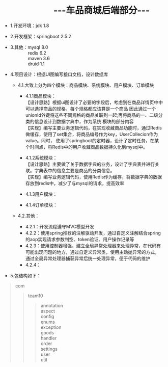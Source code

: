 &nbsp;&nbsp;&nbsp;&nbsp;&nbsp;&nbsp;&nbsp;&nbsp;&nbsp;&nbsp;&nbsp;&nbsp;&nbsp;&nbsp;&nbsp;&nbsp;&nbsp;&nbsp;&nbsp;&nbsp;&nbsp;&nbsp;&nbsp;&nbsp;---车品商城后端部分---
===
* 1.开发环境：jdk 1.8  

* 2.开发框架：springboot 2.5.2  

* 3.其他：mysql 8.0  
 &nbsp;&nbsp;&nbsp;&nbsp;&nbsp;&nbsp;&nbsp;&nbsp;&nbsp;&nbsp;&nbsp;&nbsp;&nbsp;&nbsp;redis 6.2  
 &nbsp;&nbsp;&nbsp;&nbsp;&nbsp;&nbsp;&nbsp;&nbsp;&nbsp;&nbsp;&nbsp;&nbsp;&nbsp;&nbsp;maven 3.6  
 &nbsp;&nbsp;&nbsp;&nbsp;&nbsp;&nbsp;&nbsp;&nbsp;&nbsp;&nbsp;&nbsp;&nbsp;&nbsp;&nbsp;druid 1.1  

* 4.项目设计：根据UI图编写接口文档，设计数据库  
  * 4.1.大致上分为四个模块：商品模块、系统模块、用户模块、订单模块  
    * 4.1.1商品模块：<br>【设计思路】根据ui图设计了必要的字段后，考虑到在商品详情页中中可以选择商品的规格，每个规格都应该算是一个商品 
                             因此通过一个unionId外键将这些不同规格的商品关联到一起;再将商品的一、二级分类的信息设计到数据字典中，作为系统
                              模块的部分内容  
                   【实现】编写主要业务逻辑代码，在实现收藏商品功能时，通过Redis做缓存，使用了set集合，将商品编号作为key，UserCollecion作为value。同时，
                           使用了springboot的定时器，设计了定时任务，在某个时间点，将Redis中的用户收藏商品数据持久化到mysql中。  
     
    * 4.1.2系统模块：<br>【设计思路】主要做了关于数据字典的业务，设计了字典表并进行关联。字典表中的信息主要是商品的分类信息。  
                    【实现】编写业务逻辑代码，使用Redis作为缓存，将数据字典的数据存放到redis中，减少了与mysql的请求，提高效率  
                    
    * 4.1.3用户模块：
    
    * 4.1.4订单模块：
    
  * 4.2.其他：  
    * 4.2.1：开发流程遵守MVC模型开发  
    * 4.2.2：使用spring推荐的注解驱动开发，通过自定义注解结合spring的aop实现请求参数判空、token验证、用户操作记录等  
    * 4.2.3：使用控制器增强，建立全局异常处理器来处理异常，在代码有可能出现问题的地方，通过自定义异常类，使用主动抛异常的方式，通过全局异常处理器捕获异常后统一处理异常，便于代码的维护  
    * 4.2.4：
      
    
* 5.包结构如下：  
>com
>>team10  
>>>annotation  
>>>aspect  
>>>config  
>>>enums  
>>>exception  
>>>goods  
>>>handler  
>>>order  
>>>settings  
>>>user  
>>>util  
